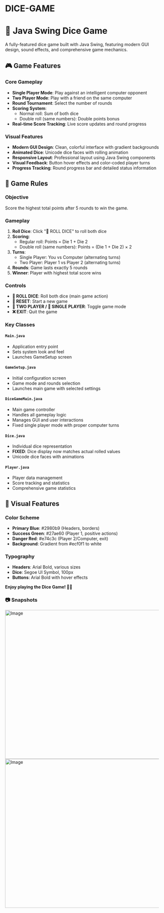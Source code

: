 # DICE-GAME

# 🎲 Java Swing Dice Game

A fully-featured dice game built with Java Swing, featuring modern GUI design, sound effects, and comprehensive game mechanics.

## 🎮 Game Features

### Core Gameplay
- **Single Player Mode**: Play against an intelligent computer opponent
- **Two Player Mode**: Play with a friend on the same computer
- **Round Tournament**: Select the number of rounds
- **Scoring System**: 
  - Normal roll: Sum of both dice
  - Double roll (same numbers): Double points bonus
- **Real-time Score Tracking**: Live score updates and round progress

### Visual Features
- **Modern GUI Design**: Clean, colorful interface with gradient backgrounds
- **Animated Dice**: Unicode dice faces with rolling animation
- **Responsive Layout**: Professional layout using Java Swing components
- **Visual Feedback**: Button hover effects and color-coded player turns
- **Progress Tracking**: Round progress bar and detailed status information



## 🎯 Game Rules

### Objective
Score the highest total points after 5 rounds to win the game.

### Gameplay
1. **Roll Dice**: Click "🎲 ROLL DICE" to roll both dice
2. **Scoring**:
   - Regular roll: Points = Die 1 + Die 2
   - Double roll (same numbers): Points = (Die 1 + Die 2) × 2
3. **Turns**: 
   - Single Player: You vs Computer (alternating turns)
   - Two Player: Player 1 vs Player 2 (alternating turns)
4. **Rounds**: Game lasts exactly 5 rounds
5. **Winner**: Player with highest total score wins

### Controls
- **🎲 ROLL DICE**: Roll both dice (main game action)
- **🔄 RESET**: Start a new game
- **👥 TWO PLAYER / 🤖 SINGLE PLAYER**: Toggle game mode
- **❌ EXIT**: Quit the game



### **Key Classes**

#### `Main.java`
- Application entry point
- Sets system look and feel
- Launches GameSetup screen

#### `GameSetup.java`
- Initial configuration screen
- Game mode and rounds selection
- Launches main game with selected settings

#### `DiceGameMain.java`
- Main game controller
- Handles all gameplay logic
- Manages GUI and user interactions
- Fixed single player mode with proper computer turns

#### `Dice.java`
- Individual dice representation
- **FIXED**: Dice display now matches actual rolled values
- Unicode dice faces with animations

#### `Player.java`
- Player data management
- Score tracking and statistics
- Comprehensive game statistics

## 🎨 Visual Features

### **Color Scheme**
- **Primary Blue**: #2980b9 (Headers, borders)
- **Success Green**: #27ae60 (Player 1, positive actions)
- **Danger Red**: #e74c3c (Player 2/Computer, exit)
- **Background**: Gradient from #ecf0f1 to white

### **Typography**
- **Headers**: Arial Bold, various sizes
- **Dice**: Segoe UI Symbol, 100px
- **Buttons**: Arial Bold with hover effects


**Enjoy playing the Dice Game! 🎲🎉**

### :camera: Snapshots

<img width="602" height="487" alt="Image" src="https://github.com/user-attachments/assets/8a3de3dd-f7d2-4153-8626-62ce19ebd4ae" />


<img width="602" height="487" alt="Image" src="https://github.com/user-attachments/assets/f649e796-f57c-4105-9d01-5ad36df062a3" />

